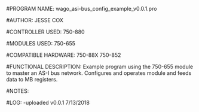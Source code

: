 #PROGRAM NAME:
wago_asi-bus_config_example_v0.0.1.pro

#AUTHOR:
JESSE COX

#CONTROLLER USED:
750-880

#MODULES USED:
750-655

#COMPATIBLE HARDWARE:
750-88X
750-852

#FUNCTIONAL DESCRIPTION:
Example program using the 750-655 module to master an AS-I bus network.  Configures and operates module and feeds data to MB registers.

#NOTES:

#LOG:
-uploaded v0.0.1 7/13/2018